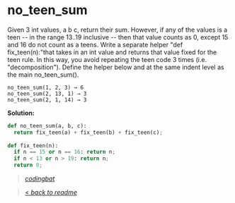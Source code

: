 # no_teen_sum

Given 3 int values, a b c, return their sum. However, if any of the values is a teen -- in the range 13..19 inclusive -- then that value counts as 0, except 15 and 16 do not count as a teens. Write a separate helper "def fix_teen(n):"that takes in an int value and returns that value fixed for the teen rule. In this way, you avoid repeating the teen code 3 times (i.e. "decomposition"). Define the helper below and at the same indent level as the main no_teen_sum().

```
no_teen_sum(1, 2, 3) → 6
no_teen_sum(2, 13, 1) → 3
no_teen_sum(2, 1, 14) → 3
```

**Solution:**

```python
def no_teen_sum(a, b, c):
  return fix_teen(a) + fix_teen(b) + fix_teen(c);
  
def fix_teen(n):
  if n == 15 or n == 16: return n;
  if n < 13 or n > 19: return n;
  return 0;
```

> _[codingbat](https://codingbat.com/prob/p100347)_

> [< _back to readme_](FINDREPLACEREADME)